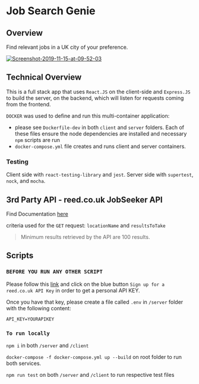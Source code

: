 # Job Search Genie 

## Overview

Find relevant jobs in a UK city of your preference.

<a href="https://ibb.co/kH6hYLW"><img src="https://i.ibb.co/HFprmck/Screenshot-2019-11-15-at-09-52-03.png" alt="Screenshot-2019-11-15-at-09-52-03" border="0"></a>


## Technical Overview

This is a full stack app that uses `React.JS` on the client-side and `Express.JS` to build the server, on the backend, which will listen for requests coming from the frontend.

`DOCKER` was used to define and run this multi-container application: 
  - please see `Dockerfile-dev` in both `client` and `server` folders. Each of these files ensure the node dependencies are installed and necessary `npm` scripts are run
  - `docker-compose.yml` file creates and runs client and server containers.

### Testing
Client side with `react-testing-library` and `jest`.
Server side with `supertest`, `nock`, and `mocha`.

## 3rd Party API - reed.co.uk JobSeeker API

Find Documentation [here](https://www.reed.co.uk/developers/Jobseeker)

criteria used for the `GET` request: `locationName` and `resultsToTake`

> Minimum results retrieved by the API are 100 results. 


## Scripts

### `BEFORE YOU RUN ANY OTHER SCRIPT`

Please follow this [link](https://www.reed.co.uk/developers/Jobseeker) and click on the blue button `Sign up for a reed.co.uk API Key` in order to get a personal API KEY.

Once you have that key, please create a file called `.env` in `/server` folder with the following content:

```
API_KEY=YOURAPIKEY
```



### `To run locally`
  `npm i` in both `/server` and `/client`
  
  `docker-compose -f docker-compose.yml up --build` on root folder to run both services. 
  
  `npm run test` on both `/server` and `/client` to run respective test files

  




